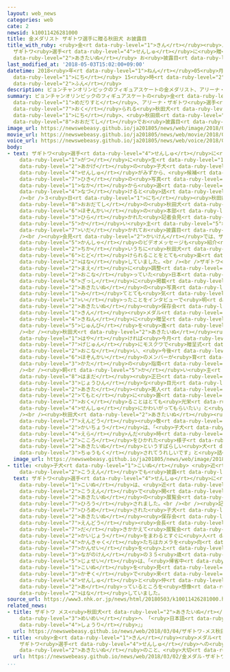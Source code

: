 ```yaml
---
layout: web_news
categories: web
cate: 2
newsid: k10011426281000
title: 金メダリスト ザギトワ選手に贈る秋田犬 お披露目
title_with_ruby: <ruby>金<rt data-ruby-level="1">きん</rt></ruby><ruby>メダリスト<rt data-ruby-level="1">めだりすと</rt></ruby>
  ザギトワ<ruby>選手<rt data-ruby-level="4">せんしゅ</rt></ruby>に<ruby>贈<rt data-ruby-level="7">おく</rt></ruby>る<ruby>秋田犬<rt
  data-ruby-level="2">あきたいぬ</rt></ruby> お<ruby>披露目<rt data-ruby-level="7">ひろめ</rt></ruby>
last_modified_at: '2018-05-03T15:02:00+09:00'
datetime: 2018<ruby>年<rt data-ruby-level="1">ねん</rt></ruby>05<ruby>月<rt data-ruby-level="1">がつ</rt></ruby>03<ruby>日<rt
  data-ruby-level="1">にち</rt></ruby> 15<ruby>時<rt data-ruby-level="2">じ</rt></ruby>02<ruby>分<rt
  data-ruby-level="2">ふん</rt></ruby>
description: ピョンチャンオリンピックのフィギュアスケートの金メダリスト、アリーナ・ザギトワ選手に贈られる秋田犬が、３日、秋田県大館市でお披露目されました。
summary: ピョンチャンオリンピックのフィギュアスケートの<ruby>金<rt data-ruby-level="1">きん</rt></ruby><ruby>メダリスト<rt
  data-ruby-level="1">めだりすと</rt></ruby>、アリーナ・ザギトワ<ruby>選手<rt data-ruby-level="4">せんしゅ</rt></ruby>に<ruby>贈<rt
  data-ruby-level="7">おく</rt></ruby>られる<ruby>秋田犬<rt data-ruby-level="2">あきたいぬ</rt></ruby>が、３<ruby>日<rt
  data-ruby-level="1">にち</rt></ruby>、<ruby>秋田県<rt data-ruby-level="3">あきたけん</rt></ruby><ruby>大館市<rt
  data-ruby-level="8">おおだてし</rt></ruby>でお<ruby>披露目<rt data-ruby-level="7">ひろめ</rt></ruby>されました。
image_url: https://newswebeasy.github.io/ja201805/news/web/image/2018/05/03/K10011426281_1805031438_1805031439_01_02.jpg
movie_url: https://newswebeasy.github.io/ja201805/news/web/movie/2018/05/03/k10011426281_201805031512_201805031553.mp4
voice_url: https://newswebeasy.github.io/ja201805/news/web/voice/2018/05/03/k10011426281_201805031512_201805031553.mp3
body:
- text: ザギトワ<ruby>選手<rt data-ruby-level="4">せんしゅ</rt></ruby>に<ruby>贈<rt data-ruby-level="7">おく</rt></ruby>られるのは、ことし２<ruby>月<rt
    data-ruby-level="1">がつ</rt></ruby>に<ruby>生<rt data-ruby-level="1">う</rt></ruby>まれたメスの<ruby>赤毛<rt
    data-ruby-level="2">あかげ</rt></ruby>の<ruby>子犬<rt data-ruby-level="1">こいぬ</rt></ruby>で、ザギトワ<ruby>選手<rt
    data-ruby-level="4">せんしゅ</rt></ruby>がみずから、<ruby>候補<rt data-ruby-level="6">こうほ</rt></ruby>の５<ruby>匹<rt
    data-ruby-level="7">ひき</rt></ruby>の<ruby>写真<rt data-ruby-level="3">しゃしん</rt></ruby>の<ruby>中<rt
    data-ruby-level="1">なか</rt></ruby>から<ruby>選<rt data-ruby-level="4">えら</rt></ruby>び、「マサル」と<ruby>名付<rt
    data-ruby-level="4">なづ</rt></ruby>けると<ruby>話<rt data-ruby-level="2">はな</rt></ruby>しています。<br
    /><br />３<ruby>日<rt data-ruby-level="1">にち</rt></ruby><ruby>秋田県<rt data-ruby-level="3">あきたけん</rt></ruby><ruby>大館市<rt
    data-ruby-level="8">おおだてし</rt></ruby>の<ruby>秋田犬<rt data-ruby-level="2">あきたいぬ</rt></ruby><ruby>保存会<rt
    data-ruby-level="6">ほぞんかい</rt></ruby>の<ruby>本部<rt data-ruby-level="3">ほんぶ</rt></ruby>で<ruby>開<rt
    data-ruby-level="3">ひら</rt></ruby>かれた<ruby>記者会見<rt data-ruby-level="3">きしゃかいけん</rt></ruby>で<ruby>飼<rt
    data-ruby-level="5">か</rt></ruby>い<ruby>主<rt data-ruby-level="5">ぬし</rt></ruby>に<ruby>抱<rt
    data-ruby-level="7">いだ</rt></ruby>かれてお<ruby>披露目<rt data-ruby-level="7">ひろめ</rt></ruby>されました。<br
    /><br /><ruby>会見<rt data-ruby-level="2">かいけん</rt></ruby>では、ザギトワ<ruby>選手<rt data-ruby-level="4">せんしゅ</rt></ruby>からの<ruby>感謝<rt
    data-ruby-level="5">かんしゃ</rt></ruby>のビデオメッセージも<ruby>紹介<rt data-ruby-level="7">しょうかい</rt></ruby>され、「<ruby>近<rt
    data-ruby-level="2">ちか</rt></ruby>いうちに<ruby>秋田犬<rt data-ruby-level="2">あきたいぬ</rt></ruby>が<ruby>届<rt
    data-ruby-level="6">とど</rt></ruby>けられることをとても<ruby>楽<rt data-ruby-level="2">たの</rt></ruby>しみにしています」と<ruby>話<rt
    data-ruby-level="2">はな</rt></ruby>していました。<br /><br />ザギトワ<ruby>選手<rt data-ruby-level="4">せんしゅ</rt></ruby>は、オリンピック<ruby>前<rt
    data-ruby-level="2">まえ</rt></ruby>に<ruby>調整<rt data-ruby-level="3">ちょうせい</rt></ruby>を<ruby>行<rt
    data-ruby-level="2">おこな</rt></ruby>っていた<ruby>日本<rt data-ruby-level="1">にっぽん</rt></ruby>で、<ruby>雑誌<rt
    data-ruby-level="6">ざっし</rt></ruby>に<ruby>掲載<rt data-ruby-level="7">けいさい</rt></ruby>されていた<ruby>秋田犬<rt
    data-ruby-level="2">あきたいぬ</rt></ruby>の<ruby>写真<rt data-ruby-level="3">しゃしん</rt></ruby>を<ruby>見<rt
    data-ruby-level="1">み</rt></ruby>てとても<ruby>気<rt data-ruby-level="1">き</rt></ruby>に<ruby>入<rt
    data-ruby-level="1">い</rt></ruby>ったことをインタビューで<ruby>明<rt data-ruby-level="2">あき</rt></ruby>らかにし、<ruby>秋田犬<rt
    data-ruby-level="2">あきたいぬ</rt></ruby><ruby>保存会<rt data-ruby-level="6">ほぞんかい</rt></ruby>が<ruby>金<rt
    data-ruby-level="1">きん</rt></ruby><ruby>メダル<rt data-ruby-level="1">めだる</rt></ruby>の<ruby>記念<rt
    data-ruby-level="4">きねん</rt></ruby>に<ruby>贈呈<rt data-ruby-level="7">ぞうてい</rt></ruby>しようと<ruby>準備<rt
    data-ruby-level="5">じゅんび</rt></ruby>を<ruby>進<rt data-ruby-level="3">すす</rt></ruby>めていました。<br
    /><br /><ruby>秋田犬<rt data-ruby-level="2">あきたいぬ</rt></ruby><ruby>保存会<rt data-ruby-level="6">ほぞんかい</rt></ruby>では、<ruby>早<rt
    data-ruby-level="1">はや</rt></ruby>ければ<ruby>今月<rt data-ruby-level="2">こんげつ</rt></ruby><ruby>下旬<rt
    data-ruby-level="7">げじゅん</rt></ruby>にモスクワで<ruby>贈呈式<rt data-ruby-level="7">ぞうていしき</rt></ruby>を<ruby>行<rt
    data-ruby-level="2">おこな</rt></ruby>い、<ruby>今後<rt data-ruby-level="2">こんご</rt></ruby>はロシアの<ruby>保存会<rt
    data-ruby-level="6">ほぞんかい</rt></ruby>のメンバーが<ruby>育<rt data-ruby-level="3">そだ</rt></ruby>て<ruby>方<rt
    data-ruby-level="3">かた</rt></ruby>の<ruby>指南<rt data-ruby-level="3">しなん</rt></ruby>をしたいとしています。<br
    /><br /><ruby>飼<rt data-ruby-level="5">か</rt></ruby>い<ruby>主<rt data-ruby-level="5">ぬし</rt></ruby>の<ruby>濱田<rt
    data-ruby-level="8">はまだ</rt></ruby><ruby>正巳<rt data-ruby-level="8">まさみ</rt></ruby>さんは、「<ruby>上品<rt
    data-ruby-level="3">じょうひん</rt></ruby>な<ruby>目元<rt data-ruby-level="2">めもと</rt></ruby>の<ruby>秋田<rt
    data-ruby-level="2">あきた</rt></ruby><ruby>美人<rt data-ruby-level="3">びじん</rt></ruby>で、<ruby>手元<rt
    data-ruby-level="2">てもと</rt></ruby>に<ruby>置<rt data-ruby-level="4">お</rt></ruby>いておきたいですが、<ruby>贈<rt
    data-ruby-level="7">おく</rt></ruby>ることはとても<ruby>光栄<rt data-ruby-level="4">こうえい</rt></ruby>です。ザギトワ<ruby>選手<rt
    data-ruby-level="4">せんしゅ</rt></ruby>にかわいがってもらいたい」と<ruby>話<rt data-ruby-level="2">はな</rt></ruby>していました。<br
    /><br /><ruby>秋田犬<rt data-ruby-level="2">あきたいぬ</rt></ruby><ruby>保存会<rt data-ruby-level="6">ほぞんかい</rt></ruby>の<ruby>遠藤<rt
    data-ruby-level="7">えんどう</rt></ruby><ruby>敬<rt data-ruby-level="8">たかし</rt></ruby><ruby>会長<rt
    data-ruby-level="2">かいちょう</rt></ruby>は、「<ruby>子犬<rt data-ruby-level="1">こいぬ</rt></ruby>を<ruby>選<rt
    data-ruby-level="4">えら</rt></ruby>んだ<ruby>時<rt data-ruby-level="2">とき</rt></ruby>、すぐに<ruby>心<rt
    data-ruby-level="2">こころ</rt></ruby>をひかれた<ruby>様子<rt data-ruby-level="3">ようす</rt></ruby>でした。<ruby>秋田犬<rt
    data-ruby-level="2">あきたいぬ</rt></ruby>というすばらしい<ruby>犬<rt data-ruby-level="1">いぬ</rt></ruby>が<ruby>注目<rt
    data-ruby-level="3">ちゅうもく</rt></ruby>されてうれしいです」と<ruby>話<rt data-ruby-level="2">はな</rt></ruby>していました。
  image_url: https://newswebeasy.github.io/ja201805/news/web/image/2018/05/03/K10011426281_1805031438_1805031439_01_03.jpg
- title: <ruby>子犬<rt data-ruby-level="1">こいぬ</rt></ruby> <ruby>近<rt data-ruby-level="2">ちか</rt></ruby>くの<ruby>公園<rt
    data-ruby-level="2">こうえん</rt></ruby>でも<ruby>披露<rt data-ruby-level="7">ひろう</rt></ruby>
  text: ザギトワ<ruby>選手<rt data-ruby-level="4">せんしゅ</rt></ruby>に<ruby>贈<rt data-ruby-level="7">おく</rt></ruby>られる<ruby>子犬<rt
    data-ruby-level="1">こいぬ</rt></ruby>は、<ruby>近<rt data-ruby-level="2">ちか</rt></ruby>くの<ruby>公園<rt
    data-ruby-level="2">こうえん</rt></ruby>で<ruby>開<rt data-ruby-level="3">ひら</rt></ruby>かれている<ruby>秋田犬<rt
    data-ruby-level="2">あきたいぬ</rt></ruby>の<ruby>展覧会<rt data-ruby-level="6">てんらんかい</rt></ruby>でも<ruby>披露<rt
    data-ruby-level="7">ひろう</rt></ruby>されました。<br /><br /><ruby>記者会見<rt data-ruby-level="3">きしゃかいけん</rt></ruby>でお<ruby>披露目<rt
    data-ruby-level="7">ひろめ</rt></ruby>された<ruby>子犬<rt data-ruby-level="1">こいぬ</rt></ruby>を<ruby>秋田犬<rt
    data-ruby-level="2">あきたいぬ</rt></ruby><ruby>保存会<rt data-ruby-level="6">ほぞんかい</rt></ruby>の<ruby>遠藤<rt
    data-ruby-level="7">えんどう</rt></ruby><ruby>会長<rt data-ruby-level="2">かいちょう</rt></ruby>が<ruby>抱<rt
    data-ruby-level="7">だ</rt></ruby>きかかえて<ruby>展覧会<rt data-ruby-level="6">てんらんかい</rt></ruby>の<ruby>会場<rt
    data-ruby-level="2">かいじょう</rt></ruby>をまわるとすぐに<ruby>人<rt data-ruby-level="1">ひと</rt></ruby>だかりとなり、<ruby>観客<rt
    data-ruby-level="4">かんきゃく</rt></ruby>たちはカメラを<ruby>向<rt data-ruby-level="3">む</rt></ruby>けたり、「かわいい」と<ruby>歓声<rt
    data-ruby-level="7">かんせい</rt></ruby>を<ruby>上<rt data-ruby-level="1">あ</rt></ruby>げたりしていました。<ruby>長野県<rt
    data-ruby-level="3">ながのけん</rt></ruby>の３５<ruby>歳<rt data-ruby-level="7">さい</rt></ruby>の<ruby>女性<rt
    data-ruby-level="5">じょせい</rt></ruby>は、「<ruby>帰省中<rt data-ruby-level="4">きせいちゅう</rt></ruby>に、<ruby>子犬<rt
    data-ruby-level="1">こいぬ</rt></ruby>を<ruby>見<rt data-ruby-level="1">み</rt></ruby>たくて<ruby>家族<rt
    data-ruby-level="3">かぞく</rt></ruby>で<ruby>来<rt data-ruby-level="2">き</rt></ruby>ました。フワフワでかわいくて、ザギトワ<ruby>選手<rt
    data-ruby-level="4">せんしゅ</rt></ruby>と<ruby>仲<rt data-ruby-level="4">なか</rt></ruby>よくじゃれ<ruby>合<rt
    data-ruby-level="2">あ</rt></ruby>っているところを<ruby>想像<rt data-ruby-level="5">そうぞう</rt></ruby>しました」と<ruby>話<rt
    data-ruby-level="2">はな</rt></ruby>していました。
source_url: https://www3.nhk.or.jp/news/html/20180503/k10011426281000.html
related_news:
- title: ザギトワ メス<ruby>秋田犬<rt data-ruby-level="2">あきたいぬ</rt></ruby> 「マサル」と<ruby>命名<rt
    data-ruby-level="3">めいめい</rt></ruby>へ 「<ruby>日本語<rt data-ruby-level="2">にほんご</rt></ruby>で『<ruby>勝利<rt
    data-ruby-level="4">しょうり</rt></ruby>』」
  url: https://newswebeasy.github.io/news/web/2018/03/04/ザギトワ-メス秋田犬-マサルと命名へ-日本語で勝利
- title: <ruby>金<rt data-ruby-level="1">きん</rt></ruby><ruby>メダル<rt data-ruby-level="1">めだる</rt></ruby>
    ザギトワ<ruby>選手<rt data-ruby-level="4">せんしゅ</rt></ruby>への<ruby>手紙<rt data-ruby-level="2">てがみ</rt></ruby>～<ruby>秋田犬<rt
    data-ruby-level="2">あきたいぬ</rt></ruby>のこと、<ruby>大切<rt data-ruby-level="2">たいせつ</rt></ruby>にしてね
  url: https://newswebeasy.github.io/news/web/2018/03/02/金メダル-ザギトワ選手への手紙~秋田犬のこと大切にしてね
...
```

